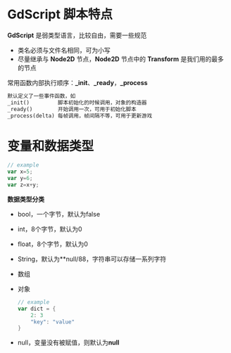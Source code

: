 # GdScript 脚本特点

**GdScript** 是弱类型语言，比较自由，需要一些规范

* 类名必须与文件名相同，可为小写
* 尽量继承与 **Node2D** 节点，**Node2D** 节点中的 **Transform** 是我们用的最多的节点

常用函数内部执行顺序：**_init**、**_ready**，**_process**

```makefile
默认定义了一些事件函数，如
_init()			脚本初始化的时候调用，对象的构造器
_ready()		开始调用一次，可用于初始化脚本
_process(delta)	每帧调用，帧间隔不等，可用于更新游戏
```







# 变量和数据类型

```go
// example
var x=5;
var y=6;
var z=x+y;
```

**数据类型分类**

* bool，一个字节，默认为false

* int，8个字节，默认为0

* float，8个字节，默认为0

* String，默认为**null/88，字符串可以存储一系列字符

* 数组

* 对象

  ```go
  // example
  var dict = {
      2: 3
      "key": "value"
  }
  ```

* null，变量没有被赋值，则默认为**null**

